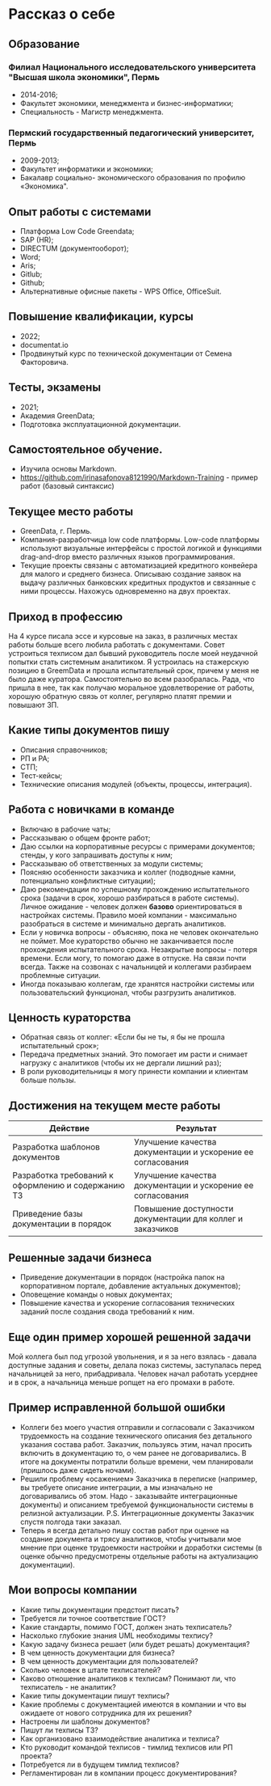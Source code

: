 # Рассказ о себе
## Образование
### Филиал Национального исследовательского университета "Высшая школа экономики", Пермь
* 2014-2016;
* Факультет экономики, менеджмента и бизнес-информатики;
* Специальность - Магистр менеджмента.
### Пермский государственный педагогический университет, Пермь
* 2009-2013;
* Факультет информатики и экономики;
* Бакалавр социально- экономического образования по профилю «Экономика".

## Опыт работы с системами
* Платформа Low Code Greendata;
* SAP (HR);
* DIRECTUM (документооборот);
* Word;
* Aris;
* Gitlub;
* Github;
* Альтернативные офисные пакеты - WPS Office, OfficeSuit. 

## Повышение квалификации, курсы
* 2022; 
* documentat.io
* Продвинутый курс по технической документации от Семена Факторовича. 

## Тесты, экзамены
* 2021;
* Академия GreenData;
* Подготовка эксплуатационной документации. 

## Самостоятельное обучение.
* Изучила основы Markdown. 
* https://github.com/irinasafonova8121990/Markdown-Training - пример работ (базовый синтаксис)

## Текущее место работы
* GreenData, г. Пермь. 
* Компания-разработчица low code платформы. Low-code платформы используют визуальные интерфейсы с простой логикой и функциями drag-and-drop вместо различных языков программирования.
* Текущие проекты связаны с автоматизацией кредитного конвейера для малого и среднего бизнеса. Описываю создание заявок на выдачу различных банковских кредитных продуктов и связанные с ними процессы. Нахожусь одновременно на двух проектах. 

## Приход в профессию
На 4 курсе писала эссе и курсовые на заказ, в различных местах работы больше всего любила работать с документами. Совет устроиться техписом дал бывший руководитель после моей неудачной попытки стать cистемным аналитиком. Я устроилась на стажерскую позицию в GreemData и прошла испытательный срок, причем у меня не было даже куратора. Самостоятельно во всем разобралась. Рада, что пришла в нее, так как получаю моральное удовлетворение от работы, хорошую обратную связь от коллег, регулярно платят премии и повышают ЗП. 

## Какие типы документов пишу
* Описания справочников;
* РП и РА;
* СТП;
* Тест-кейсы;
* Технические описания модулей (объекты, процессы, интеграция). 

## Работа с новичками в команде
* Включаю в рабочие чаты;
* Рассказываю о общем фронте работ; 
* Даю ссылки на корпоративные ресурсы с примерами документов; стенды, у кого запрашивать доступы к ним;
* Рассказываю об ответственных за модули системы;
* Поясняю особенности заказчика и коллег (подводные камни, потенциально конфликтные ситуации);
* Даю рекомендации по успешному прохождению испытательного срока (задачи в срок, хорошо разбираться в работе системы). Личное ожидание - человек должен __базово__ ориентироваться в настройках системы. Правило моей компании - максимально разобраться в системе и минимально дергать аналитиков. 
* Если у новичка вопросы - объясняю, пока не человек окончательно не поймет. Мое кураторство обычно не заканчивается после прохождения испытательного срока. Незакрытые вопросы - потеря времени. Если могу, то помогаю даже в отпуске. На связи почти всегда. Также на созвонах с начальницей и коллегами разбираем проблемные ситуации. 
* Иногда показываю коллегам, где хранятся настройки системы или пользовательский функционал, чтобы разгрузить аналитиков. 

## Ценность кураторства
* Обратная связь от коллег: «Если бы не ты, я бы не прошла испытательный срок»;
* Передача предметных знаний.  Это помогает им расти и снимает нагрузку с аналитиков (чтобы их не дергали лишний раз);
* В роли руководительницы я могу принести компании и клиентам больше пользы. 

## Достижения на текущем месте работы
|Действие        |    Результат                                                                                             |
| -------------                             |     -------------                                                             |
|  Разработка шаблонов документов           |     Улучшение качества документации и ускорение ее согласования               |
|  Разработка требований к оформлению и содержанию ТЗ               |     Улучшение качества документации и ускорение ее согласования                                                             
| Приведение базы документации в порядок    |      Повышение доступности документации для коллег и заказчиков               |

## Решенные задачи бизнеса
* Приведение документации в порядок (настройка папок на корпоративном портале, добавление актуальных документов);
* Оповещение команды о новых документах;
* Повышение качества и ускорение согласования технических заданий после создания свода требований к ним. 

## Еще один пример хорошей решенной задачи
Мой коллега был под угрозой увольнения, и я за него взялась - давала доступные задания и советы, делала показ системы, заступалась перед начальницей за него, прибадривала. Человек начал работать усерднее и в срок, а начальница меньше ропщет на его промахи в работе. 

## Пример исправленной большой ошибки
* Коллеги без моего участия отправили и согласовали с Заказчиком трудоемкость на создание  технического описания без детального указания состава работ. Заказчик,  пользуясь этим, начал просить включить в документацию то, о чем ранее не договаривались. В итоге на документы потратили больше времени, чем планировали (пришлось даже сидеть ночами). 
* Решили проблему «осажением» Заказчика в переписке (например, вы требуете описание интеграции, а мы изначально не договаривались об этом. Надо - заказывайте интеграционные документы) и описанием требуемой функциональности системы в релизной актуализации. P.S. Интеграционные документы Заказчик спустя полгода таки заказал. 
* Теперь я всегда детально пишу  состав работ при оценке на создание документа и трясу аналитиков, чтобы учитывали мое мнение при оценке трудоемкости настройки и доработки системы (в оценке обычно предусмотрены отдельные работы на актуализацию документации). 

## Мои вопросы компании

* Какие типы документации предстоит писать?
* Требуется ли точное соответствие ГОСТ?
* Какие стандарты, помимо ГОСТ, должен знать техписатель?
* Насколько глубокие знания UML необходимы техпису?
* Какую задачу бизнеса решает (или будет решать) документация?
* В чем ценность документации для бизнеса?
* В чем ценность документации для пользователей?
* Сколько человек в штате техписателей?
* Каково отношение аналитиков к техписам? Понимают ли, что техписатель - не аналитик?
* Какие типы документации пишут техписы?
* Какие проблемы с документацией имеются в компании и что вы ожидаете от нового сотрудника для их решения?
* Настроены ли шаблоны документов?
* Пишут ли техписы ТЗ?
* Как организовано взаимодействие аналитика и техписа?
* Кто руководит командой техписов - тимлид техписов или РП проекта?
* Потребуется ли в будущем тимлид техписов?
* Регламентирован ли в компании процесс документирования?
